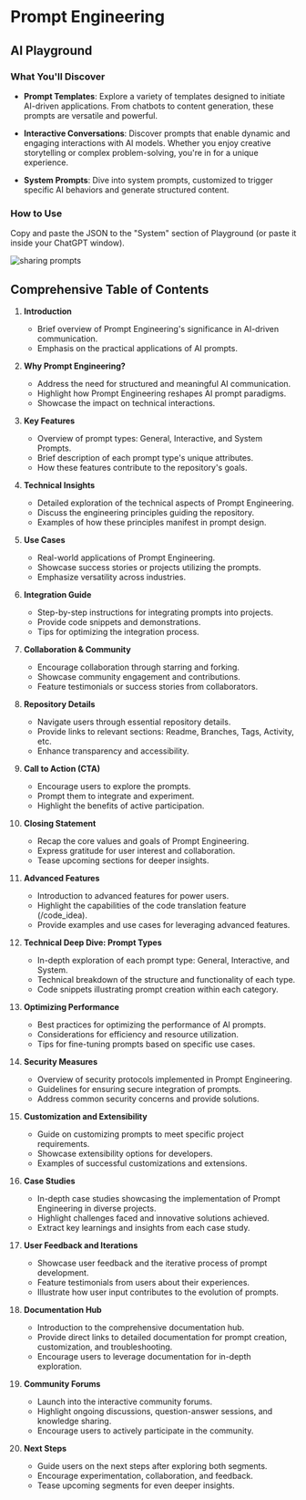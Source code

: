 # Prompt Engineering

## AI Playground

### What You'll Discover

- **Prompt Templates**: Explore a variety of templates designed to initiate AI-driven applications. From chatbots to content generation, these prompts are versatile and powerful.

- **Interactive Conversations**: Discover prompts that enable dynamic and engaging interactions with AI models. Whether you enjoy creative storytelling or complex problem-solving, you're in for a unique experience.

- **System Prompts**: Dive into system prompts, customized to trigger specific AI behaviors and generate structured content.

### How to Use

Copy and paste the JSON to the "System" section of Playground (or paste it inside your ChatGPT window).

![sharing prompts](https://github.com/rjslvn/Prompt-Engineering/assets/8602178/cd3406fe-d963-4627-970b-94b39cd12339)

## Comprehensive Table of Contents

1. **Introduction**
   - Brief overview of Prompt Engineering's significance in AI-driven communication.
   - Emphasis on the practical applications of AI prompts.

2. **Why Prompt Engineering?**
   - Address the need for structured and meaningful AI communication.
   - Highlight how Prompt Engineering reshapes AI prompt paradigms.
   - Showcase the impact on technical interactions.

3. **Key Features**
   - Overview of prompt types: General, Interactive, and System Prompts.
   - Brief description of each prompt type's unique attributes.
   - How these features contribute to the repository's goals.

4. **Technical Insights**
   - Detailed exploration of the technical aspects of Prompt Engineering.
   - Discuss the engineering principles guiding the repository.
   - Examples of how these principles manifest in prompt design.

5. **Use Cases**
   - Real-world applications of Prompt Engineering.
   - Showcase success stories or projects utilizing the prompts.
   - Emphasize versatility across industries.

6. **Integration Guide**
   - Step-by-step instructions for integrating prompts into projects.
   - Provide code snippets and demonstrations.
   - Tips for optimizing the integration process.

7. **Collaboration & Community**
   - Encourage collaboration through starring and forking.
   - Showcase community engagement and contributions.
   - Feature testimonials or success stories from collaborators.

8. **Repository Details**
   - Navigate users through essential repository details.
   - Provide links to relevant sections: Readme, Branches, Tags, Activity, etc.
   - Enhance transparency and accessibility.

9. **Call to Action (CTA)**
   - Encourage users to explore the prompts.
   - Prompt them to integrate and experiment.
   - Highlight the benefits of active participation.

10. **Closing Statement**
    - Recap the core values and goals of Prompt Engineering.
    - Express gratitude for user interest and collaboration.
    - Tease upcoming sections for deeper insights.

11. **Advanced Features**
    - Introduction to advanced features for power users.
    - Highlight the capabilities of the code translation feature (/code_idea).
    - Provide examples and use cases for leveraging advanced features.

12. **Technical Deep Dive: Prompt Types**
    - In-depth exploration of each prompt type: General, Interactive, and System.
    - Technical breakdown of the structure and functionality of each type.
    - Code snippets illustrating prompt creation within each category.

13. **Optimizing Performance**
    - Best practices for optimizing the performance of AI prompts.
    - Considerations for efficiency and resource utilization.
    - Tips for fine-tuning prompts based on specific use cases.

14. **Security Measures**
    - Overview of security protocols implemented in Prompt Engineering.
    - Guidelines for ensuring secure integration of prompts.
    - Address common security concerns and provide solutions.

15. **Customization and Extensibility**
    - Guide on customizing prompts to meet specific project requirements.
    - Showcase extensibility options for developers.
    - Examples of successful customizations and extensions.

16. **Case Studies**
    - In-depth case studies showcasing the implementation of Prompt Engineering in diverse projects.
    - Highlight challenges faced and innovative solutions achieved.
    - Extract key learnings and insights from each case study.

17. **User Feedback and Iterations**
    - Showcase user feedback and the iterative process of prompt development.
    - Feature testimonials from users about their experiences.
    - Illustrate how user input contributes to the evolution of prompts.

18. **Documentation Hub**
    - Introduction to the comprehensive documentation hub.
    - Provide direct links to detailed documentation for prompt creation, customization, and troubleshooting.
    - Encourage users to leverage documentation for in-depth exploration.

19. **Community Forums**
    - Launch into the interactive community forums.
    - Highlight ongoing discussions, question-answer sessions, and knowledge sharing.
    - Encourage users to actively participate in the community.

20. **Next Steps**
    - Guide users on the next steps after exploring both segments.
    - Encourage experimentation, collaboration, and feedback.
    - Tease upcoming segments for even deeper insights.
